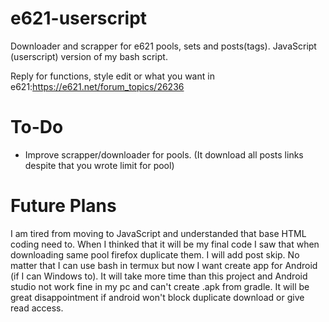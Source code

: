 # e621-userscript
Downloader and scrapper for e621 pools, sets and posts(tags). JavaScript (userscript) version of my bash script.

Reply for functions, style edit or what you want in e621:https://e621.net/forum_topics/26236
# To-Do

+ Improve scrapper/downloader for pools. (It download all posts links despite that you wrote limit for pool)

# Future Plans
I am tired from moving to JavaScript and understanded that base HTML coding need to. When I thinked that it will be my final code I saw that when downloading same pool firefox duplicate them. I will add post skip. No matter that I can use bash in termux but now I want create app for Android (if I can Windows to). It will take more time than this project and Android studio not work fine in my pc and can't create .apk from gradle. It will be great disappointment if android won't block duplicate download or give read access. 



